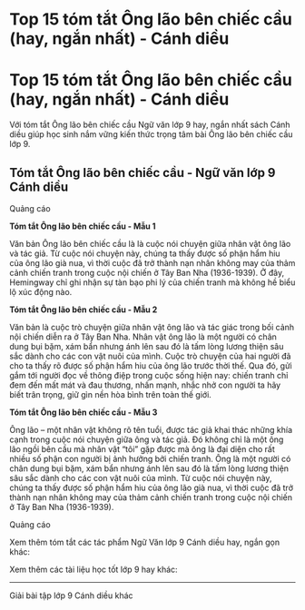 # Top 15 tóm tắt Ông lão bên chiếc cầu (hay, ngắn nhất) - Cánh diều

# Top 15 tóm tắt Ông lão bên chiếc cầu (hay, ngắn nhất) - Cánh diều

Với tóm tắt Ông lão bên chiếc cầu Ngữ văn lớp 9 hay, ngắn nhất sách Cánh diều giúp học sinh nắm vững kiến thức trọng tâm bài Ông lão bên chiếc cầu lớp 9.

## Tóm tắt Ông lão bên chiếc cầu - Ngữ văn lớp 9 Cánh diều

Quảng cáo

**Tóm tắt Ông lão bên chiếc cầu - Mẫu 1**

Văn bản Ông lão bên chiếc cầu là là cuộc nói chuyện giữa nhân vật ông lão và tác giả. Từ cuộc nói chuyện này, chúng ta thấy được số phận hẩm hiu của ông lão già nua, vì thời cuộc đã trở thành nạn nhân không may của thảm cảnh chiến tranh trong cuộc nội chiến ở Tây Ban Nha (1936-1939). Ở đây, Hemingway chỉ ghi nhận sự tàn bạo phi lý của chiến tranh mà không hề biểu lộ xúc động nào.

**Tóm tắt Ông lão bên chiếc cầu - Mẫu 2**

Văn bản là cuộc trò chuyện giữa nhân vật ông lão và tác giác trong bối cảnh nội chiến diễn ra ở Tây Ban Nha. Nhân vật ông lão là một người có chân dung bụi bặm, xám bẩn nhưng ánh lên sau đó là tấm lòng lương thiện sâu sắc dành cho các con vật nuôi của mình. Cuộc trò chuyện của hai người đã cho ta thấy rõ được số phận hẩm hiu của ông lão trước thời thế. Qua đó, gửi gắm tới người đọc về thông điệp trong cuộc sống hiện nay: chiến tranh chỉ đem đến mất mát và đau thương, nhấn mạnh, nhắc nhở con người ta hãy biết trân trọng, giữ gìn nền hòa bình trên toàn thế giới.

**Tóm tắt Ông lão bên chiếc cầu - Mẫu 3**

Ông lão – một nhân vật không rõ tên tuổi, được tác giả khai thác những khía cạnh trong cuộc nói chuyện giữa ông và tác giả. Đó không chỉ là một ông lão ngồi bên cầu mà nhân vật “tôi” gặp được mà ông là đại diện cho rất nhiều số phận con người bị ảnh hưởng bởi chiến tranh. Ông là một người có chân dung bụi bặm, xám bẩn nhưng ánh lên sau đó là tấm lòng lương thiện sâu sắc dành cho các con vật nuôi của mình. Từ cuộc nói chuyện này, chúng ta thấy được số phận hẩm hiu của ông lão già nua, vì thời cuộc đã trở thành nạn nhân không may của thảm cảnh chiến tranh trong cuộc nội chiến ở Tây Ban Nha (1936-1939).

Quảng cáo

Xem thêm tóm tắt các tác phẩm Ngữ Văn lớp 9 Cánh diều hay, ngắn gọn khác:

Xem thêm các tài liệu học tốt lớp 9 hay khác:

* * *

Giải bài tập lớp 9 Cánh diều khác
